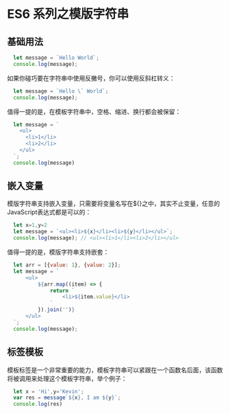 # ES6 系列之模版字符串

## 基础用法
```javascript
  let message = `Hello World`;
  console.log(message);
```

如果你碰巧要在字符串中使用反撇号，你可以使用反斜杠转义：
```javascript
  let message = `Hello \` World`;
  console.log(message);
```

值得一提的是，在模板字符串中，空格、缩进、换行都会被保留：
```javascript
  let message = `
    <ul>
      <li>1</li>
      <li>2</li>
    </ul>
  `;
  console.log(message)
```

## 嵌入变量
模版字符串支持嵌入变量，只需要将变量名写在${}之中，其实不止变量，任意的JavaScript表达式都是可以的：
```javascript
  let x=1,y=2
  let message = `<ul><li>${x}</li><li>${y}</li></ul>`;
  console.log(message); // <ul><li>1</li><li>2</li></ul>
```

值得一提的是，模版字符串支持嵌套：
```javascript
  let arr = [{value: 1}, {value: 2}];
  let message = `
	  <ul>
		  ${arr.map((item) => {
			  return `
				  <li>${item.value}</li>
			  `
		  }).join('')}
	  </ul>
  `;
  console.log(message);
```

## 标签模板
模板标签是一个非常重要的能力，模板字符串可以紧跟在一个函数名后面，该函数将被调用来处理这个模板字符串，举个例子：
```javascript
  let x = 'Hi',y='Kevin';
  var res = message`${x}, I am ${y}`;
  console.log(res)
```